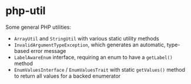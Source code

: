# php-util
 Some general PHP utilities:
 * `ArrayUtil` and `StringUtil` with various static utility methods
 * `InvalidArgumentTypeException`, which generates an automatic, type-based error message
 * `LabelAwareEnum` interface, requiring an enum to have a `getLabel()` method
 * `EnumValuesInterface` / `EnumValuesTrait` with static `getValues()` method to return all values for a backed enumerator
